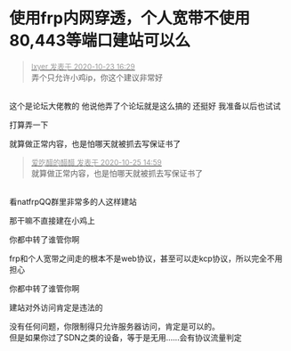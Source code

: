 # 使用frp内网穿透，个人宽带不使用80,443等端口建站可以么


<div class="quote"><blockquote><font size="2"><a href="https://www.hostloc.com/forum.php?mod=redirect&amp;goto=findpost&amp;pid=9341776&amp;ptid=757616" target="_blank"><font color="#999999">lxyer 发表于 2020-10-23 16:29</font></a></font><br />
弄个只允许小鸡ip，你这个建议非常好</blockquote></div><br />
这个是论坛大佬教的 他说他弄了个论坛就是这么搞的 还挺好 我准备以后也试试

打算弄一下

就算做正常内容，也是怕哪天就被抓去写保证书了

<div class="quote"><blockquote><font size="2"><a href="https://www.hostloc.com/forum.php?mod=redirect&amp;goto=findpost&amp;pid=9349938&amp;ptid=757616" target="_blank"><font color="#999999">爱吃醋的醋醋 发表于 2020-10-25 14:59</font></a></font><br />
就算做正常内容，也是怕哪天就被抓去写保证书了</blockquote></div><br />
看natfrpQQ群里非常多的人这样建站

那干嘛不直接建在小鸡上

你都中转了谁管你啊

frp和个人宽带之间走的根本不是web协议，甚至可以走kcp协议，所以完全不用担心

你都中转了谁管你啊

建站对外访问肯定是违法的 

没有任何问题，你限制得只允许服务器访问，肯定是可以的。<br />
但是如果你过了SDN之类的设备，等于是无用……会有协议流量判定<img id="aimg_Q6bU1" onclick="zoom(this, this.src, 0, 0, 0)" class="zoom" src="https://cdn.jsdelivr.net/gh/hishis/forum-master/public/images/patch.gif" onmouseover="img_onmouseoverfunc(this)" onload="thumbImg(this)" border="0" alt="" />
